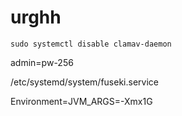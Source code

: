 # urghh

```
sudo systemctl disable clamav-daemon
```

admin=pw-256

/etc/systemd/system/fuseki.service

Environment=JVM_ARGS=-Xmx1G
